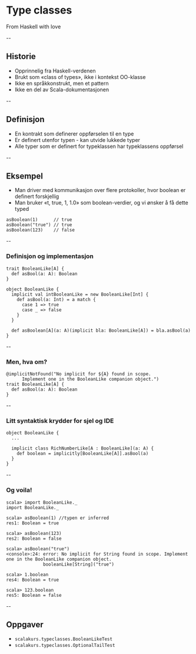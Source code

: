 # Type classes #
From Haskell with love

--

## Historie ##
- Opprinnelig fra Haskell-verdenen
- Brukt som «class of types», ikke i kontekst OO-klasse
- Ikke en språkkonstrukt, men et pattern
- Ikke en del av Scala-dokumentasjonen

--

## Definisjon ##
- En kontrakt som definerer oppførselen til en type
- Er definert utenfor typen - kan utvide lukkede typer
- Alle typer som er definert for typeklassen har typeklassens oppførsel

--

## Eksempel ##
- Man driver med kommunikasjon over flere protokoller, hvor boolean er definert forskjellig
- Man bruker «t, true, 1, 1.0» som boolean-verdier, og vi ønsker å få dette typed

```
asBoolean(1)      // true
asBoolean("true") // true
asBoolean(123)    // false
```

--

### Definisjon og implementasjon ###
```
trait BooleanLike[A] {
  def asBool(a: A): Boolean
}

object BooleanLike {
  implicit val intBooleanLike = new BooleanLike[Int] {
    def asBool(a: Int) = a match {
      case 1 => true
      case _ => false
    }
  }

  def asBoolean[A](a: A)(implicit bla: BooleanLike[A]) = bla.asBool(a)
}
```

--

### Men,  hva om? ###

```
@implicitNotFound("No implicit for ${A} found in scope. 
      Implement one in the BooleanLike companion object.")
trait BooleanLike[A] {
  def asBool(a: A): Boolean
}
```

--

### Litt syntaktisk krydder for sjel og IDE ###
```
object BooleanLike {
  ...
  
  implicit class RichNumberLike[A : BooleanLike](a: A) {
    def boolean = implicitly[BooleanLike[A]].asBool(a)      
  }
}
```

--

### Og voila! ###
```
scala> import BooleanLike._
import BooleanLike._

scala> asBoolean(1) //typen er inferred
res1: Boolean = true

scala> asBoolean(123)
res2: Boolean = false
```
```
scala> asBoolean("true")
<console>:24: error: No implicit for String found in scope. Implement one in the BooleanLike companion object.
              booleanLike[String]("true")
```
```
scala> 1.boolean
res4: Boolean = true

scala> 123.boolean
res5: Boolean = false
```

--

## Oppgaver ##
- `scalakurs.typeclasses.BooleanLikeTest`
- `scalakurs.typeclasses.OptionalTailTest`